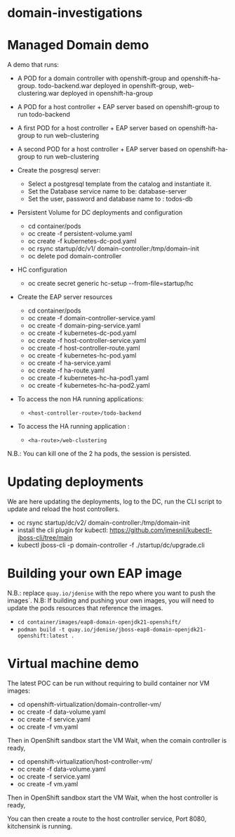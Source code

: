 # domain-investigations

# Managed Domain demo 

A demo that runs:

* A POD for a domain controller with openshift-group and openshift-ha-group. todo-backend.war deployed in openshift-group, web-clustering.war deployed in openshift-ha-group
* A POD for a host controller + EAP server based on openshift-group to run todo-backend
* A first POD for a host controller + EAP server based on openshift-ha-group to run web-clustering
* A second POD for a host controller + EAP server based on openshift-ha-group to run web-clustering

* Create the posgresql server:

  - Select a postgresql template from the catalog and instantiate it. 
  - Set the Database service name to be: database-server 
  - Set the user, password and database name to : todos-db

* Persistent Volume for DC deployments and configuration

  - cd container/pods
  - oc create -f persistent-volume.yaml
  - oc create -f kubernetes-dc-pod.yaml
  - oc rsync startup/dc/v1/ domain-controller:/tmp/domain-init
  - oc delete pod domain-controller

* HC configuration

  - oc create secret generic hc-setup --from-file=startup/hc

* Create the EAP server resources

  - cd container/pods
  - oc create -f domain-controller-service.yaml
  - oc create -f domain-ping-service.yaml
  - oc create -f kubernetes-dc-pod.yaml
  - oc create -f host-controller-service.yaml
  - oc create -f host-controller-route.yaml
  - oc create -f kubernetes-hc-pod.yaml
  - oc create -f ha-service.yaml
  - oc create -f ha-route.yaml
  - oc create -f kubernetes-hc-ha-pod1.yaml
  - oc create -f kubernetes-hc-ha-pod2.yaml

* To access the non HA running applications:

  - `<host-controller-route>/todo-backend`

* To access the HA running application :
  - `<ha-route>/web-clustering`

N.B.: You can kill one of the 2 ha pods, the session is persisted.

# Updating deployments

We are here updating the deployments, log to the DC, run the CLI script to update and reload the host controllers.

* oc rsync startup/dc/v2/ domain-controller:/tmp/domain-init
* install the cli plugin for kubectl: https://github.com/jmesnil/kubectl-jboss-cli/tree/main
* kubectl jboss-cli -p domain-controller -f ./startup/dc/upgrade.cli

# Building your own EAP image

N.B.: replace `quay.io/jdenise` with the repo where you want to push the images`.
N.B: If building and pushing your own images, you will need to update the pods resources that reference the images.

* `cd container/images/eap8-domain-openjdk21-openshift/`
* `podman build -t quay.io/jdenise/jboss-eap8-domain-openjdk21-openshift:latest .`


# Virtual machine demo
The latest POC can be run without requiring to build container nor VM images:

* cd openshift-virtualization/domain-controller-vm/
* oc create -f data-volume.yaml
* oc create -f service.yaml
* oc create -f vm.yaml

Then in OpenShift sandbox start the VM
Wait, when the comain controller is ready,

* cd openshift-virtualization/host-controller-vm/
* oc create -f data-volume.yaml
* oc create -f service.yaml
* oc create -f vm.yaml

Then in OpenShift sandbox start the VM
Wait, when the host controller is ready,

You can then create a route to the host controller service, Port 8080, kitchensink is running.
